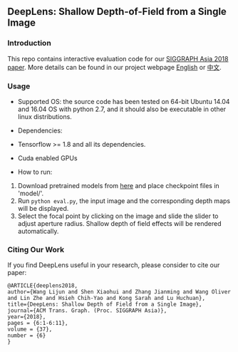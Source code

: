 ## DeepLens: Shallow Depth-of-Field from a Single Image

### Introduction
This repo contains interactive evaluation code for our [SIGGRAPH Asia 2018 paper](https://arxiv.org/abs/1810.08100). 
More details can be found in our project webpage [English](https://scott89.github.io/deeplens/DeepLens.html) or [中文](https://scott89.github.io/DeepLens_zh/DeepLens.html).

### Usage

* Supported OS: the source code has been tested on 64-bit Ubuntu 14.04 and 16.04 OS with python 2.7, and it should also be executable in other linux distributions.

* Dependencies: 
 * Tensorflow >= 1.8 and all its dependencies. 
 * Cuda enabled GPUs

* How to run: 
 1. Download pretrained models from [here](http://pan.dlut.edu.cn/share?id=tuvjqqshhgyu) and place checkpoint files in 'model/'.
 2. Run `python eval.py`, the input image and the corresponding depth maps will be displayed.
 3. Select the focal point by clicking on the image and slide the slider to adjust aperture radius. Shallow depth of field effects will be rendered automatically.

### Citing Our Work


If you find DeepLens useful in your research, please consider to cite our paper:

    @ARTICLE{deeplens2018, 
    author={Wang Lijun and Shen Xiaohui and Zhang Jianming and Wang Oliver and Lin Zhe and Hsieh Chih-Yao and Kong Sarah and Lu Huchuan}, 
    title={DeepLens: Shallow Depth of Field from a Single Image}, 
    journal={ACM Trans. Graph. (Proc. SIGGRAPH Asia)}, 
    year={2018}, 
    pages = {6:1-6:11}, 
    volume = {37}, 
    number = {6} 
    }
